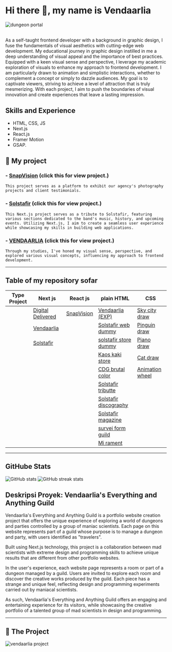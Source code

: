 # Hi there 👋, my name is Vendaarlia
![dungeon portal](https://github.com/Vendaarlia/vendaarlia/blob/main/img/202401302211.gif)

<br>As a self-taught frontend developer with a background in graphic design, I fuse the fundamentals of visual aesthetics with cutting-edge web development. My educational journey in graphic design instilled in me a deep understanding of visual appeal and the importance of best practices. Equipped with a keen visual sense and perspective, I leverage my academic exploration of visuals to enhance my approach to frontend development. I am particularly drawn to animation and simplistic interactions, whether to complement a concept or simply to dazzle audiences. My goal is to captivate viewers, striving to achieve a level of attraction that is truly mesmerizing. With each project, I aim to push the boundaries of visual innovation and create experiences that leave a lasting impression.

## Skills and Experience

* HTML, CSS, JS
* Next.js
* React.js
* Framer Motion
* GSAP.

## 🔭 My project

### - [SnapVision](snapvision-reactmapdata.vercel.app) (click this for view project.)
  ```
This project serves as a platform to exhibit our agency's photography projects and client testimonials.
  ```
### - [Solstafir](https://my-nextjs-dun.vercel.app/) (click this for view project.)
  ```
This Next.js project serves as a tribute to Solstafir, featuring various sections dedicated to the band's music, history, and upcoming events. Utilizing Next.js, I aim to create a seamless user experience while showcasing my skills in building web applications.
  ```
### - [VENDAARLIA](https://vendaarlia-nextjs.vercel.app/) (click this for view project.)
  ```
Through my studies, I've honed my visual sense, perspective, and explored various visual concepts, influencing my approach to frontend development.
  ```
___

## Table of my repository sofar

| Type Project | Next js           | React js   | plain HTML            | CSS             |
|--------------|-------------------|------------|-----------------------|-----------------|
|              | [Digital Delivered](https://github.com/Vendaarlia/digital-delivered) | [SnapVision](https://github.com/Vendaarlia/my-portfolio) | [Vendaarlia (EXP)](https://github.com/Vendaarlia/vendaarlia)      | [Sky city draw](https://github.com/Vendaarlia/Sky_City_Draw)   |
|              | [Vendaarlia](https://github.com/Vendaarlia/custome-nextjs)        |            | [Solstafir web dummy](https://github.com/Vendaarlia/Solstafir_Website_Dummy)   | [Pinguin draw](https://github.com/Vendaarlia/Pinguin_Draw_Css)    |
|              | [Solstafir](https://github.com/Vendaarlia/my-nextjs)         |            | [solstafir store dummy](https://github.com/Vendaarlia/Solstafir_Store_Dummy) | [Piano draw](https://github.com/Vendaarlia/Piano_Draw_Css)      |
|              |                   |            | [Kaos kaki store](https://github.com/Vendaarlia/KAOS_KAKI_STORE)       | [Cat draw](https://github.com/Vendaarlia/Cat_Draw_Css)        |
|              |                   |            | [CDG brutal color](https://github.com/Vendaarlia/CDG-brutal-color-porto)      | [Animation wheel](https://github.com/Vendaarlia/Animation_Wheel_Css) |
|              |                   |            | [Solstafir tributte](https://github.com/Vendaarlia/Tributte_Solstafir)    |                 |
|              |                   |            | [Solstafir discography](https://github.com/Vendaarlia/Solstafir_Discography) |                 |
|              |                   |            | [Solstafir magazine](https://github.com/Vendaarlia/Magazine_Solstafir)    |                 |
|              |                   |            | [survei form guild](https://github.com/Vendaarlia/survey_form_guild)     |                 |
|              |                   |            | [Mi rament](https://github.com/Vendaarlia/port1)     |                 |

___
## GitHube Stats

![GitHub stats](https://github-readme-stats.vercel.app/api?username=vendaarlia&show_icons=true) ![GitHub streak stats](https://streak-stats.demolab.com/?user=vendaarlia)  


## Deskripsi Proyek: Vendaarlia's Everything and Anything Guild

Vendaarlia's Everything and Anything Guild is a portfolio website creation project that offers the unique experience of exploring a world of dungeons and parties controlled by a group of maniac scientists. Each page on this website represents part of a guild whose purpose is to manage a dungeon and party, with users identified as "travelers".

Built using Next.js technology, this project is a collaboration between mad scientists with extreme design and programming skills to achieve unique results that are different from other portfolio websites.

In the user's experience, each website page represents a room or part of a dungeon managed by a guild. Users are invited to explore each room and discover the creative works produced by the guild. Each piece has a strange and unique feel, reflecting design and programming experiments carried out by maniacal scientists.

As such, Vendaarlia's Everything and Anything Guild offers an engaging and entertaining experience for its visitors, while showcasing the creative portfolio of a talented group of mad scientists in design and programming.

---

## 🔭 The Project

![vendaarlia project](https://vendaarlia-nextjs.vercel.app/)
